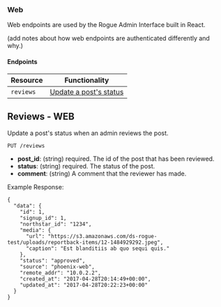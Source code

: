 ### Web

Web endpoints are used by the Rogue Admin Interface built in React.

(add notes about how web endpoints are authenticated differently and why.)

#### Endpoints

Resource                                       | Functionality
---------------------------------------------- | --------------------------------------------------------
`reviews` |    [Update a post's status](#reviews)


## Reviews - WEB

Update a post's status when an admin reviews the post.

```
PUT /reviews
```

  - **post_id**: (string) required.
    The id of the post that has been reviewed.
  - **status**: (string) required.
    The status of the post.
  - **comment**: (string)
    A comment that the reviewer has made.

Example Response:

```
{
  "data": {
    "id": 1,
    "signup_id": 1,
    "northstar_id": "1234",
    "media": {
      "url": "https://s3.amazonaws.com/ds-rogue-test/uploads/reportback-items/12-1484929292.jpeg",
      "caption": "Est blanditiis ab quo sequi quis."
    },
    "status": "approved",
    "source": "phoenix-web",
    "remote_addr": "10.0.2.2",
    "created_at": "2017-04-28T20:14:49+00:00",
    "updated_at": "2017-04-28T20:22:23+00:00"
  }
}
```
